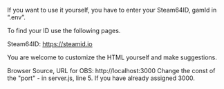 If you want to use it yourself, you have to enter your Steam64ID, gamId in “.env”.

To find your ID use the following pages.

Steam64ID: https://steamid.io

You are welcome to customize the HTML yourself and make suggestions.

Browser Source, URL for OBS: http://localhost:3000
Change the const of the "port" - in server.js, line 5. If you have already assigned 3000.
